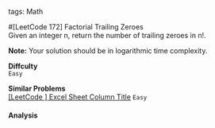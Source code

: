 tags: Math

#[LeetCode 172] Factorial Trailing Zeroes  
Given an integer n, return the number of trailing zeroes in n!.

**Note:** Your solution should be in logarithmic time complexity.

**Diffculty**  
`Easy`

**Similar Problems**  
[[LeetCode ] Excel Sheet Column Title]() `Easy`


#### Analysis
